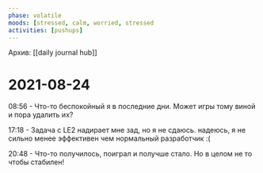 ```yaml
---
phase: volatile
moods: [stressed, calm, worried, stressed
activities: [pushups]
---
```

Архив: [[daily journal hub]]
# 2021-08-24

08:56 - Что-то беспокойный я в последние дни. Может игры тому виной и пора удалить их?

17:18 - Задача с LE2 надирает мне зад, но я не сдаюсь. надеюсь, я не сильно менее эффективен чем нормальный разработчик :(

20:48 - Что-то получилось, поиграл и получше стало. Но в целом не то чтобы стабилен!
